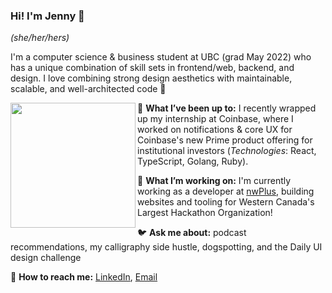 ### Hi! I'm Jenny 👋

_(she/her/hers)_

I'm a computer science & business student at UBC (grad May 2022) who has a unique combination of skill sets in frontend/web, backend, and design. I love combining strong design aesthetics with maintainable, scalable, and well-architected code :love_letter:

<img src="https://user-images.githubusercontent.com/38872354/96933385-2b975800-1475-11eb-95ee-4667db25aa41.jpg" align="left" width="200" />

:baby_chick: **What I’ve been up to:** I recently wrapped up my internship at Coinbase, where I worked on notifications & core UX for Coinbase's new Prime product offering for institutional investors (_Technologies_: React, TypeScript, Golang, Ruby).

:penguin: **What I’m working on:** I'm currently working as a developer at [nwPlus](https://github.com/nwplus), building websites and tooling for Western Canada's Largest Hackathon Organization!

:bird: **Ask me about:** podcast recommendations, my calligraphy side hustle, dogspotting, and the Daily UI design challenge

:email: **How to reach me:** [LinkedIn](https://www.linkedin.com/in/pan-jenny/), [Email](panjenny0@gmail.com)


<!--
**panjenny0/panjenny0** is a ✨ _special_ ✨ repository because its `README.md` (this file) appears on your GitHub profile.


- 🔭 I’m currently working on ...
- 🌱 I’m currently learning ...
- 👯 I’m looking to collaborate on ...
- 🤔 I’m looking for help with ...
- 💬 Ask me about ...
- 📫 How to reach me: ...
- 😄 Pronouns: she/her
- ⚡ Fun fact: ...
-->

